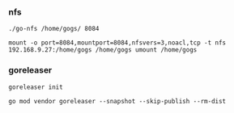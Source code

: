 ### nfs

``
./go-nfs /home/gogs/ 8084
``

``
mount -o port=8084,mountport=8084,nfsvers=3,noacl,tcp -t nfs 192.168.9.27:/home/gogs /home/gogs
umount /home/gogs
``

### goreleaser  

``
goreleaser init 
``

``
go mod vendor
goreleaser --snapshot --skip-publish --rm-dist
``
